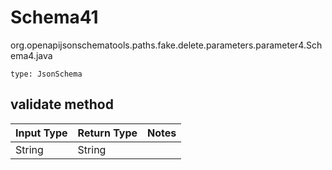 # Schema41
org.openapijsonschematools.paths.fake.delete.parameters.parameter4.Schema4.java
```
type: JsonSchema
```

## validate method
| Input Type | Return Type | Notes |
| ---------- | ----------- | ----- |
| String | String | |
